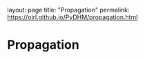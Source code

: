 layout: page
title: "Propagation"
permalink: https://oirl.github.io/PyDHM/propagation.html

# Propagation

